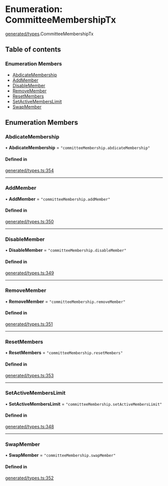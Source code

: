 # Enumeration: CommitteeMembershipTx

[generated/types](../wiki/generated.types).CommitteeMembershipTx

## Table of contents

### Enumeration Members

- [AbdicateMembership](../wiki/generated.types.CommitteeMembershipTx#abdicatemembership)
- [AddMember](../wiki/generated.types.CommitteeMembershipTx#addmember)
- [DisableMember](../wiki/generated.types.CommitteeMembershipTx#disablemember)
- [RemoveMember](../wiki/generated.types.CommitteeMembershipTx#removemember)
- [ResetMembers](../wiki/generated.types.CommitteeMembershipTx#resetmembers)
- [SetActiveMembersLimit](../wiki/generated.types.CommitteeMembershipTx#setactivememberslimit)
- [SwapMember](../wiki/generated.types.CommitteeMembershipTx#swapmember)

## Enumeration Members

### AbdicateMembership

• **AbdicateMembership** = ``"committeeMembership.abdicateMembership"``

#### Defined in

[generated/types.ts:354](https://github.com/PolymeshAssociation/polymesh-sdk/blob/e978aefd/src/generated/types.ts#L354)

___

### AddMember

• **AddMember** = ``"committeeMembership.addMember"``

#### Defined in

[generated/types.ts:350](https://github.com/PolymeshAssociation/polymesh-sdk/blob/e978aefd/src/generated/types.ts#L350)

___

### DisableMember

• **DisableMember** = ``"committeeMembership.disableMember"``

#### Defined in

[generated/types.ts:349](https://github.com/PolymeshAssociation/polymesh-sdk/blob/e978aefd/src/generated/types.ts#L349)

___

### RemoveMember

• **RemoveMember** = ``"committeeMembership.removeMember"``

#### Defined in

[generated/types.ts:351](https://github.com/PolymeshAssociation/polymesh-sdk/blob/e978aefd/src/generated/types.ts#L351)

___

### ResetMembers

• **ResetMembers** = ``"committeeMembership.resetMembers"``

#### Defined in

[generated/types.ts:353](https://github.com/PolymeshAssociation/polymesh-sdk/blob/e978aefd/src/generated/types.ts#L353)

___

### SetActiveMembersLimit

• **SetActiveMembersLimit** = ``"committeeMembership.setActiveMembersLimit"``

#### Defined in

[generated/types.ts:348](https://github.com/PolymeshAssociation/polymesh-sdk/blob/e978aefd/src/generated/types.ts#L348)

___

### SwapMember

• **SwapMember** = ``"committeeMembership.swapMember"``

#### Defined in

[generated/types.ts:352](https://github.com/PolymeshAssociation/polymesh-sdk/blob/e978aefd/src/generated/types.ts#L352)
